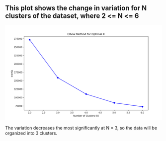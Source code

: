 ## This plot shows the change in variation for N clusters of the dataset, where 2 <= N <= 6

![alt text](elbow-plot.png)

The variation decreases the most significantly at N = 3, so the data will be organized into 3 clusters.
